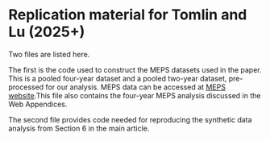 # Replication material for Tomlin and Lu (2025+)

Two files are listed here. 

The first is the code used to construct the MEPS datasets used in the paper. This is a pooled four-year dataset and a pooled two-year dataset, pre-processed for our analysis. MEPS data can be accessed at [MEPS website](https://meps.ahrq.gov/mepsweb/data_stats/download_data_files_results.jsp?cboDataYear=All&cboDataTypeY=1%2CHousehold+Full+Year+File&buttonYearandDataType=Search&cboPufNumber=All&SearchTitle=Longitudinal).This file also contains the four-year MEPS analysis discussed in the Web Appendices.

The second file provides code needed for reproducing the synthetic data analysis from Section 6 in the main article.



